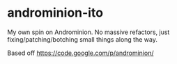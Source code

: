 # androminion-ito
My own spin on Androminion. No massive refactors, just fixing/patching/botching small things along the way.

Based off https://code.google.com/p/androminion/
